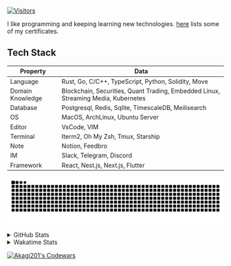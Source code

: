 <!-- markdownlint-disable MD041 MD010 MD033 -->
[![Visitors](https://api.visitorbadge.io/api/daily?path=Akagi201%2FAkagi201&label=Visitors%20Today&countColor=%2337d67a)](https://visitorbadge.io/status?path=Akagi201%2FAkagi201)

I like programming and keeping learning new technologies. [here](https://github.com/Akagi201/blockchain) lists some of my certificates.

## Tech Stack

| Property         	| Data                                                                               	|
|------------------	|------------------------------------------------------------------------------------	|
| Language         	| Rust, Go, C/C++, TypeScript, Python, Solidity, Move                                 |
| Domain Knowledge 	| Blockchain, Securities, Quant Trading, Embedded Linux, Streaming Media, Kubernetes 	|
| Database         	| Postgresql, Redis, Sqlite, TimescaleDB, Meilisearch                                 |
| OS               	| MacOS, ArchLinux, Ubuntu Server                                                     |
| Editor           	| VsCode, VIM                                                                        	|
| Terminal          | Iterm2, Oh My Zsh, Tmux, Starship                                                   |
| Note             	| Notion, Feedbro                                                                    	|
| IM               	| Slack, Telegram, Discord                                                            |
| Framework         | React, Nest.js, Next.js, Flutter                                                   	|

[![github contribution grid snake animation](https://raw.githubusercontent.com/Akagi201/Akagi201/output/github-contribution-grid-snake.svg#gh-light-mode-only)](https://github.com/Akagi201)

<details>
<summary>GitHub Stats</summary>
  <a href="https://github.com/Akagi201"><img alt="Profile Detail" src="https://raw.githubusercontent.com/Akagi201/Akagi201/master/profile-summary-card-output/dracula/0-profile-details.svg" /></a>
  <a href="https://github.com/Akagi201"><img alt="Github Stats" src="https://raw.githubusercontent.com/Akagi201/Akagi201/master/profile-summary-card-output/dracula/3-stats.svg" /></a>
  <a href="https://github.com/Akagi201"><img alt="Lang By Commits" src="https://raw.githubusercontent.com/Akagi201/Akagi201/master/profile-summary-card-output/dracula/2-most-commit-language.svg" /></a>
</details>

<details>
<summary>Wakatime Stats</summary>
<br>

<!--START_SECTION:waka-->

```txt
From: 20 September 2023 - To: 27 September 2023

Total Time: 34 hrs 34 mins

Other              29 hrs 36 mins  █████████████████████▒░░░   85.63 %
Python             2 hrs 58 mins   ██░░░░░░░░░░░░░░░░░░░░░░░   08.61 %
sh                 1 hr 9 mins     █░░░░░░░░░░░░░░░░░░░░░░░░   03.34 %
Rust               14 mins         ▒░░░░░░░░░░░░░░░░░░░░░░░░   00.72 %
JSON               11 mins         ░░░░░░░░░░░░░░░░░░░░░░░░░   00.56 %
SQL                8 mins          ░░░░░░░░░░░░░░░░░░░░░░░░░   00.40 %
TOML               4 mins          ░░░░░░░░░░░░░░░░░░░░░░░░░   00.23 %
YAML               4 mins          ░░░░░░░░░░░░░░░░░░░░░░░░░   00.23 %
Markdown           3 mins          ░░░░░░░░░░░░░░░░░░░░░░░░░   00.17 %
Solidity           1 min           ░░░░░░░░░░░░░░░░░░░░░░░░░   00.09 %
```

<!--END_SECTION:waka-->

</details>

<a href="https://www.codewars.com/users/Akagi201"><img alt="Akagi201's Codewars" src="https://www.codewars.com/users/Akagi201/badges/small"></a>
